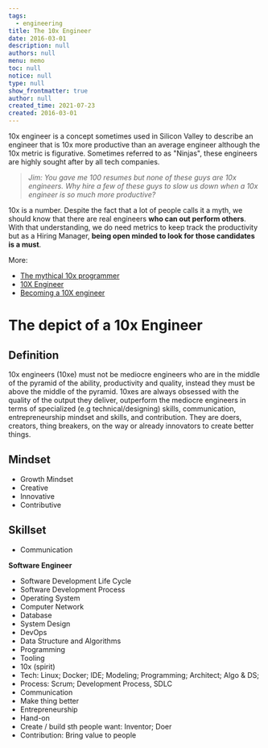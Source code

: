 ```yaml
---
tags: 
  - engineering
title: The 10x Engineer
date: 2016-03-01
description: null
authors: null
menu: memo
toc: null
notice: null
type: null
show_frontmatter: true
author: null
created_time: 2021-07-23
created: 2016-03-01
---
```


10x engineer is a concept sometimes used in Silicon Valley to describe an engineer that is 10x more productive than an average engineer although the 10x metric is figurative. Sometimes referred to as "Ninjas", these engineers are highly sought after by all tech companies.


> *Jim: You gave me 100 resumes but none of these guys are 10x engineers. Why hire a few of these guys to slow us down when a 10x engineer is so much more productive?*


10x is a number. Despite the fact that a lot of people calls it a myth, we should know that there are real engineers **who can out perform others**. With that understanding, we do need metrics to keep track the productivity but as a Hiring Manager, **being open minded to look for those candidates is a must**.


More:

* [The mythical 10x programmer](http://antirez.com/news/112)
* [10X Engineer](https://gorillalogic.com/blog/10x-engineer-series-part-1-2/)
* [Becoming a 10X engineer](https://hackernoon.com/becoming-a-10x-engineer-is-it-possible-a8cf593392c3)

# The depict of a 10x Engineer

## Definition

10x engineers (10xe) must not be mediocre engineers who are in the middle of the pyramid of the ability, productivity and quality, instead they must be above the middle of the pyramid. 10xes are always obsessed with the quality of the output they deliver, outperform the mediocre engineers in terms of specialized (e.g technical/designing) skills, communication, entrepreneurship mindset and skills, and contribution. They are doers, creators, thing breakers, on the way or already innovators to create better things.

## Mindset

* Growth Mindset
* Creative
* Innovative
* Contributive

## Skillset

* Communication

**Software Engineer**

* Software Development Life Cycle
* Software Development Process
* Operating System
* Computer Network
* Database
* System Design
* DevOps
* Data Structure and Algorithms
* Programming
* Tooling
* 10x (spirit)
* Tech: Linux; Docker; IDE; Modeling; Programming; Architect; Algo & DS; 
* Process: Scrum; Development Process, SDLC
* Communication
* Make thing better
* Entrepreneurship
* Hand-on
* Create / build sth people want: Inventor; Doer
* Contribution: Bring value to people